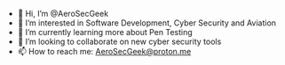 - 👋 Hi, I’m @AeroSecGeek
- 👀 I’m interested in Software Development, Cyber Security and Aviation
- 🌱 I’m currently learning more about Pen Testing
- 💞️ I’m looking to collaborate on new cyber security tools
- 📫 How to reach me: AeroSecGeek@proton.me

<!---
AeroSecGeek/AeroSecGeek is a ✨ special ✨ repository because its `README.md` (this file) appears on your GitHub profile.
You can click the Preview link to take a look at your changes.
--->
